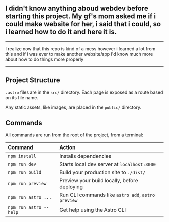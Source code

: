 ## I didn't know anything aboud webdev before starting this project. My gf's mom asked me if i could make website for her, i said that i could, so i learned how to do it and here it is.

---

I realize now that this repo is kind of a mess however i learned a lot from this and if i was ever to make another website/app i'd know much more about how to do things more properly

---

## Project Structure

`.astro` files are in the `src/` directory. Each page is exposed as a route based on its file name.

Any static assets, like images, are placed in the `public/` directory.

## Commands

All commands are run from the root of the project, from a terminal:

| Command                | Action                                             |
| :--------------------- | :------------------------------------------------- |
| `npm install`          | Installs dependencies                              |
| `npm run dev`          | Starts local dev server at `localhost:3000`        |
| `npm run build`        | Build your production site to `./dist/`            |
| `npm run preview`      | Preview your build locally, before deploying       |
| `npm run astro ...`    | Run CLI commands like `astro add`, `astro preview` |
| `npm run astro --help` | Get help using the Astro CLI                       |
